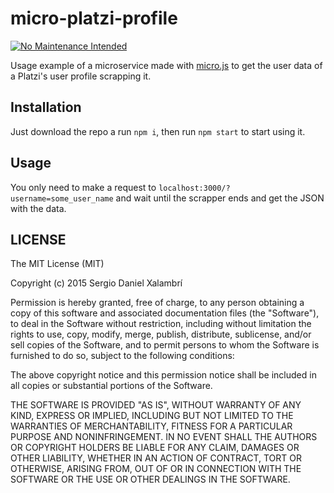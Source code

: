 # micro-platzi-profile
[![No Maintenance Intended](http://unmaintained.tech/badge.svg)](http://unmaintained.tech/)

Usage example of a microservice made with [micro.js](https://github.com/zeit/micro) to get the user data of a Platzi's user profile scrapping it.


## Installation
Just download the repo a run `npm i`, then run `npm start` to start using it.


## Usage
You only need to make a request to `localhost:3000/?username=some_user_name` and wait until the scrapper ends and get the JSON with the data.


## LICENSE
The MIT License (MIT)

Copyright (c) 2015 Sergio Daniel Xalambrí

Permission is hereby granted, free of charge, to any person obtaining a copy of this software and associated documentation files (the "Software"), to deal in the Software without restriction, including without limitation the rights to use, copy, modify, merge, publish, distribute, sublicense, and/or sell copies of the Software, and to permit persons to whom the Software is furnished to do so, subject to the following conditions:

The above copyright notice and this permission notice shall be included in all copies or substantial portions of the Software.

THE SOFTWARE IS PROVIDED "AS IS", WITHOUT WARRANTY OF ANY KIND, EXPRESS OR IMPLIED, INCLUDING BUT NOT LIMITED TO THE WARRANTIES OF MERCHANTABILITY, FITNESS FOR A PARTICULAR PURPOSE AND NONINFRINGEMENT. IN NO EVENT SHALL THE AUTHORS OR COPYRIGHT HOLDERS BE LIABLE FOR ANY CLAIM, DAMAGES OR OTHER LIABILITY, WHETHER IN AN ACTION OF CONTRACT, TORT OR OTHERWISE, ARISING FROM, OUT OF OR IN CONNECTION WITH THE SOFTWARE OR THE USE OR OTHER DEALINGS IN THE SOFTWARE.
